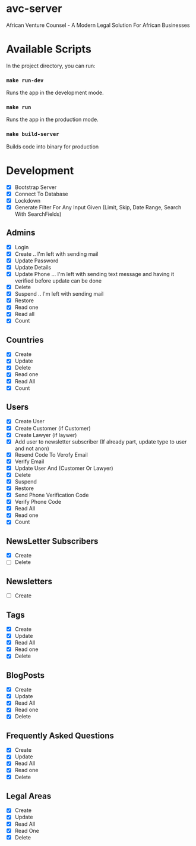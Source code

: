 # avc-server

African Venture Counsel - A Modern Legal Solution For African Businesses

# Available Scripts

In the project directory, you can run:

### `make run-dev`

Runs the app in the development mode.

### `make run`

Runs the app in the production mode.

### `make build-server`

Builds code into binary for production

# Development

- [x] Bootstrap Server
- [x] Connect To Database
- [x] Lockdown
- [x] Generate Filter For Any Input Given (Limit, Skip, Date Range, Search With SearchFields)

## Admins

- [x] Login
- [x] Create .. I'm left with sending mail
- [x] Update Password
- [x] Update Details
- [x] Update Phone ... I'm left with sending text message and having it verified before update can be done
- [x] Delete
- [x] Suspend .. I'm left with sending mail
- [x] Restore
- [x] Read one
- [x] Read all
- [x] Count

## Countries

- [x] Create
- [x] Update
- [x] Delete
- [x] Read one
- [x] Read All
- [x] Count

## Users

- [x] Create User
- [x] Create Customer (if Customer)
- [x] Create Lawyer (if laywer)
- [x] Add user to newsletter subscriber (If already part, update type to user and not anon)
- [x] Resend Code To Verofy Email
- [x] Verify Email
- [x] Update User And (Customer Or Lawyer)
- [x] Delete
- [x] Suspend
- [x] Restore
- [x] Send Phone Verification Code
- [x] Verify Phone Code
- [x] Read All
- [x] Read one
- [x] Count

## NewsLetter Subscribers

- [x] Create
- [ ] Delete

## Newsletters

- [ ] Create

## Tags

- [x] Create
- [x] Update
- [x] Read All
- [x] Read one
- [x] Delete

## BlogPosts

- [x] Create
- [x] Update
- [x] Read All
- [x] Read one
- [x] Delete

## Frequently Asked Questions

- [x] Create
- [x] Update
- [x] Read All
- [x] Read one
- [x] Delete

## Legal Areas

- [x] Create
- [x] Update
- [x] Read All
- [x] Read One
- [x] Delete
